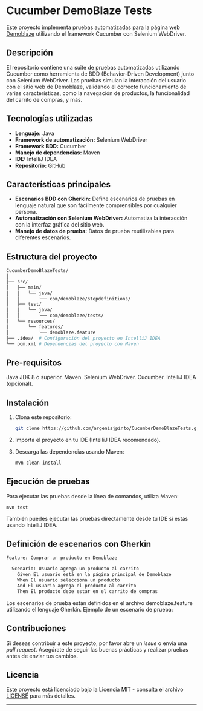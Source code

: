 # Cucumber DemoBlaze Tests

Este proyecto implementa pruebas automatizadas para la página web [Demoblaze](https://www.demoblaze.com/) utilizando el framework Cucumber con Selenium WebDriver.

## Descripción

El repositorio contiene una suite de pruebas automatizadas utilizando Cucumber como herramienta de BDD (Behavior-Driven Development) junto con Selenium WebDriver. Las pruebas simulan la interacción del usuario con el sitio web de Demoblaze, validando el correcto funcionamiento de varias características, como la navegación de productos, la funcionalidad del carrito de compras, y más.

## Tecnologías utilizadas

- **Lenguaje:** Java
- **Framework de automatización:** Selenium WebDriver
- **Framework BDD:** Cucumber
- **Manejo de dependencias:** Maven
- **IDE:** IntelliJ IDEA
- **Repositorio:** GitHub

## Características principales

- **Escenarios BDD con Gherkin:** Define escenarios de pruebas en lenguaje natural que son fácilmente comprensibles por cualquier persona.
- **Automatización con Selenium WebDriver:** Automatiza la interacción con la interfaz gráfica del sitio web.
- **Manejo de datos de prueba:** Datos de prueba reutilizables para diferentes escenarios.
  
## Estructura del proyecto

```sh
CucumberDemoBlazeTests/
│
├── src/
│   ├── main/
│   │   └── java/
│   │       └── com/demoblaze/stepdefinitions/
│   ├── test/
│   │   └── java/
│   │       └── com/demoblaze/tests/
│   └── resources/
│       └── features/
│           └── demoblaze.feature
├── .idea/  # Configuración del proyecto en IntelliJ IDEA
└── pom.xml # Dependencias del proyecto con Maven
```
## Pre-requisitos
Java JDK 8 o superior.
Maven.
Selenium WebDriver.
Cucumber.
IntelliJ IDEA (opcional).

## Instalación

1. Clona este repositorio:

    ```sh
    git clone https://github.com/argenisjpinto/CucumberDemoBlazeTests.git
    ```

2. Importa el proyecto en tu IDE (IntelliJ IDEA recomendado).

3. Descarga las dependencias usando Maven:

    ```sh
    mvn clean install
    ```

## Ejecución de pruebas

Para ejecutar las pruebas desde la línea de comandos, utiliza Maven:

    mvn test
    
También puedes ejecutar las pruebas directamente desde tu IDE si estás usando IntelliJ IDEA.

## Definición de escenarios con Gherkin
```sh
Feature: Comprar un producto en Demoblaze

  Scenario: Usuario agrega un producto al carrito
    Given El usuario está en la página principal de Demoblaze
    When El usuario selecciona un producto
    And El usuario agrega el producto al carrito
    Then El producto debe estar en el carrito de compras
```

Los escenarios de prueba están definidos en el archivo demoblaze.feature utilizando el lenguaje Gherkin. Ejemplo de un escenario de prueba:

## Contribuciones

Si deseas contribuir a este proyecto, por favor abre un *issue* o envía una *pull request*. Asegúrate de seguir las buenas prácticas y realizar pruebas antes de enviar tus cambios.

## Licencia

Este proyecto está licenciado bajo la Licencia MIT - consulta el archivo [LICENSE](LICENSE) para más detalles.

---
